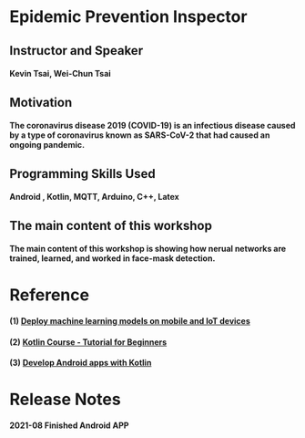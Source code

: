 # Epidemic Prevention Inspector

## Instructor and Speaker
#### Kevin Tsai, Wei-Chun Tsai

## Motivation
#### The coronavirus disease 2019 (COVID-19) is an infectious disease caused by a type of coronavirus known as SARS-CoV-2 that had caused an ongoing pandemic.

## Programming Skills Used
#### Android , Kotlin, MQTT, Arduino, C++, Latex

## The main content of this workshop
#### The main content of this workshop is showing how nerual networks are trained, learned, and worked in face-mask detection. 

# Reference

#### (1) [Deploy machine learning models on mobile and IoT devices](https://www.tensorflow.org/lite)
#### (2) [Kotlin Course - Tutorial for Beginners](https://www.youtube.com/watch?v=F9UC9DY-vIU)
#### (3) [Develop Android apps with Kotlin](https://developer.android.com/kotlin)

# Release Notes

#### 2021-08 Finished Android APP
